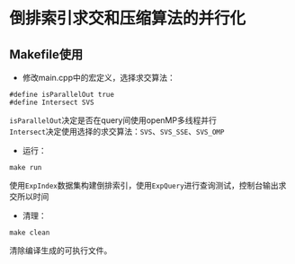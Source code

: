 # 倒排索引求交和压缩算法的并行化

## Makefile使用

* 修改main.cpp中的宏定义，选择求交算法：
```
#define isParallelOut true
#define Intersect SVS
```

`isParallelOut`决定是否在query间使用openMP多线程并行  
`Intersect`决定使用选择的求交算法：`SVS`、`SVS_SSE`、`SVS_OMP`

* 运行：  
```
make run
```

使用`ExpIndex`数据集构建倒排索引，使用`ExpQuery`进行查询测试，控制台输出求交所以时间  

* 清理：
```
make clean
```

清除编译生成的可执行文件。
